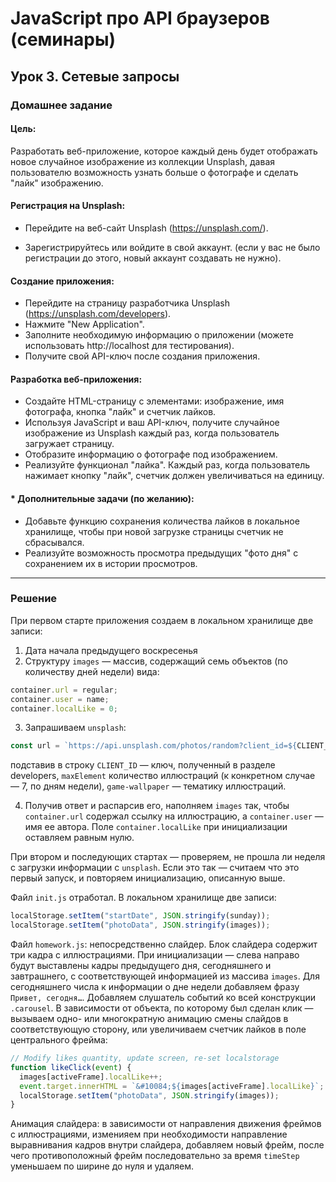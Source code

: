 # JavaScript про API браузеров (семинары)

## Урок 3. Сетевые запросы

### Домашнее задание

#### Цель:

Разработать веб-приложение, которое каждый день будет отображать новое случайное изображение из коллекции Unsplash, давая пользователю возможность узнать больше о фотографе и сделать "лайк" изображению.

#### Регистрация на Unsplash:

- Перейдите на веб-сайт Unsplash (https://unsplash.com/).

- Зарегистрируйтесь или войдите в свой аккаунт. (если у вас не было регистрации до этого, новый аккаунт создавать не нужно).

#### Создание приложения:

- Перейдите на страницу разработчика Unsplash (https://unsplash.com/developers).
- Нажмите "New Application".
- Заполните необходимую информацию о приложении (можете использовать http://localhost для тестирования).
- Получите свой API-ключ после создания приложения.

#### Разработка веб-приложения:

- Создайте HTML-страницу с элементами: изображение, имя фотографа, кнопка "лайк" и счетчик лайков.
- Используя JavaScript и ваш API-ключ, получите случайное изображение из Unsplash каждый раз, когда пользователь загружает страницу.
- Отобразите информацию о фотографе под изображением.
- Реализуйте функционал "лайка". Каждый раз, когда пользователь нажимает кнопку "лайк", счетчик должен увеличиваться на единицу.

#### \* Дополнительные задачи (по желанию):

- Добавьте функцию сохранения количества лайков в локальное хранилище, чтобы при новой загрузке страницы счетчик не сбрасывался.
- Реализуйте возможность просмотра предыдущих "фото дня" с сохранением их в истории просмотров.

---

### Решение

При первом старте приложения создаем в локальном хранилище две записи:

1. Дата начала предыдущего воскресенья
2. Структуру `images` — массив, содержащий семь объектов (по количеству дней недели) вида:

```js
container.url = regular;
container.user = name;
container.localLike = 0;
```

3. Запрашиваем `unsplash`:

```js
const url = `https://api.unsplash.com/photos/random?client_id=${CLIENT_ID}&count=${maxElement}&query=game-wallpaper`;
```

подставив в строку `CLIENT_ID` — ключ, полученный в разделе developers, `maxElement` количество иллюстраций (к конкретном случае — 7, по дням недели), `game-wallpaper` — тематику иллюстраций.

4. Получив ответ и распарсив его, наполняем `images` так, чтобы `container.url` содержал ссылку на иллюстрацию, а `container.user` — имя ее автора. Поле `container.localLike` при инициализации оставляем равным нулю.

При втором и последующих стартах — проверяем, не прошла ли неделя с загрузки информации с `unsplash`. Если это так — считаем что это первый запуск, и повторяем инициализацию, описанную выше.

Файл `init.js` отработал. В локальном хранилище две записи:

```js
localStorage.setItem("startDate", JSON.stringify(sunday));
localStorage.setItem("photoData", JSON.stringify(images));
```

Файл `homework.js`: непосредственно слайдер.
Блок слайдера содержит три кадра с иллюстрациями. При инициализации — слева направо будут выставлены кадры предыдущего дня, сегодняшнего и завтрашнего, с соответствующей информацией из массива `images`. Для сегодняшнего числа к информации о дне недели добавляем фразу `Привет, сегодня…`.
Добавляем слушатель событий ко всей конструкции `.carousel`. В зависимости от объекта, по которому был сделан клик — вызываем одно- или многократную анимацию смены слайдов в соответствующую сторону, или увеличиваем счетчик лайков в поле центрального фрейма:

```js
// Modify likes quantity, update screen, re-set localstorage
function likeClick(event) {
  images[activeFrame].localLike++;
  event.target.innerHTML = `&#10084;${images[activeFrame].localLike}`;
  localStorage.setItem("photoData", JSON.stringify(images));
}
```

Анимация слайдера: в зависимости от направления движения фреймов с иллюстрациями, изменияем при необходимости направление выравнивания кадров внутри слайдера, добавляем новый фрейм, после чего противоположный фрейм последовательно за время `timeStep` уменьшаем по ширине до нуля и удаляем.
